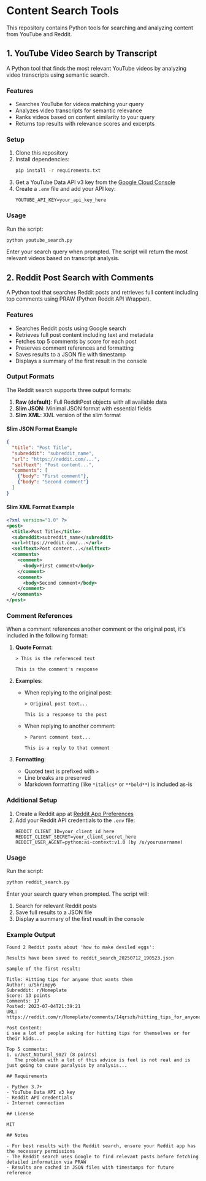 # Content Search Tools

This repository contains Python tools for searching and analyzing content from YouTube and Reddit.

## 1. YouTube Video Search by Transcript

A Python tool that finds the most relevant YouTube videos by analyzing video transcripts using semantic search.

### Features

- Searches YouTube for videos matching your query
- Analyzes video transcripts for semantic relevance
- Ranks videos based on content similarity to your query
- Returns top results with relevance scores and excerpts

### Setup

1. Clone this repository
2. Install dependencies:
   ```bash
   pip install -r requirements.txt
   ```
3. Get a YouTube Data API v3 key from the [Google Cloud Console](https://console.cloud.google.com/)
4. Create a `.env` file and add your API key:
   ```
   YOUTUBE_API_KEY=your_api_key_here
   ```

### Usage

Run the script:
```bash
python youtube_search.py
```

Enter your search query when prompted. The script will return the most relevant videos based on transcript analysis.

## 2. Reddit Post Search with Comments

A Python tool that searches Reddit posts and retrieves full content including top comments using PRAW (Python Reddit API Wrapper).

### Features

- Searches Reddit posts using Google search
- Retrieves full post content including text and metadata
- Fetches top 5 comments by score for each post
- Preserves comment references and formatting
- Saves results to a JSON file with timestamp
- Displays a summary of the first result in the console

### Output Formats

The Reddit search supports three output formats:

1. **Raw (default)**: Full RedditPost objects with all available data
2. **Slim JSON**: Minimal JSON format with essential fields
3. **Slim XML**: XML version of the slim format

#### Slim JSON Format Example
```json
{
  "title": "Post Title",
  "subreddit": "subreddit_name",
  "url": "https://reddit.com/...",
  "selftext": "Post content...",
  "comments": [
    {"body": "First comment"},
    {"body": "Second comment"}
  ]
}
```

#### Slim XML Format Example
```xml
<?xml version="1.0" ?>
<post>
  <title>Post Title</title>
  <subreddit>subreddit_name</subreddit>
  <url>https://reddit.com/...</url>
  <selftext>Post content...</selftext>
  <comments>
    <comment>
      <body>First comment</body>
    </comment>
    <comment>
      <body>Second comment</body>
    </comment>
  </comments>
</post>
```

### Comment References

When a comment references another comment or the original post, it's included in the following format:

1. **Quote Format**: 
   ```
   > This is the referenced text
   
   This is the comment's response
   ```

2. **Examples**:
   - When replying to the original post:
     ```
     > Original post text...
     
     This is a response to the post
     ```
   - When replying to another comment:
     ```
     > Parent comment text...
     
     This is a reply to that comment
     ```

3. **Formatting**:
   - Quoted text is prefixed with `>`
   - Line breaks are preserved
   - Markdown formatting (like `*italics*` or `**bold**`) is included as-is

### Additional Setup

1. Create a Reddit app at [Reddit App Preferences](https://www.reddit.com/prefs/apps/)
2. Add your Reddit API credentials to the `.env` file:
   ```
   REDDIT_CLIENT_ID=your_client_id_here
   REDDIT_CLIENT_SECRET=your_client_secret_here
   REDDIT_USER_AGENT=python:ai-context:v1.0 (by /u/yourusername)
   ```

### Usage

Run the script:
```bash
python reddit_search.py
```

Enter your search query when prompted. The script will:
1. Search for relevant Reddit posts
2. Save full results to a JSON file
3. Display a summary of the first result in the console

### Example Output
```
Found 2 Reddit posts about 'how to make deviled eggs':

Results have been saved to reddit_search_20250712_190523.json

Sample of the first result:

Title: Hitting tips for anyone that wants them
Author: u/Skrimpy6
Subreddit: r/Homeplate
Score: 13 points
Comments: 17
Posted: 2023-07-04T21:39:21
URL: https://reddit.com/r/Homeplate/comments/14qrszb/hitting_tips_for_anyone_that_wants_them/

Post Content:
i see a lot of people asking for hitting tips for themselves or for their kids...

Top 5 comments:
1. u/Just_Natural_9027 (8 points)
   The problem with a lot of this advice is feel is not real and is just going to cause paralysis by analysis...

## Requirements

- Python 3.7+
- YouTube Data API v3 key
- Reddit API credentials
- Internet connection

## License

MIT

## Notes

- For best results with the Reddit search, ensure your Reddit app has the necessary permissions
- The Reddit search uses Google to find relevant posts before fetching detailed information via PRAW
- Results are cached in JSON files with timestamps for future reference
